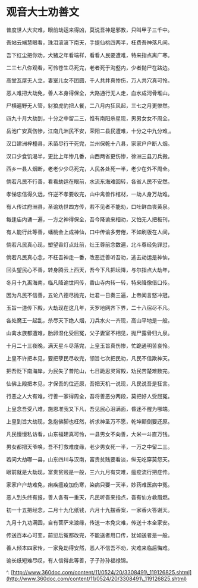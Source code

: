 # 观音大士劝善文

普度世人大灾难，眼前劫运来得凶，莫说吾神是邪教，只叫甲子三千中。

吾站云端慧眼看，珠泪滚滚下南天，手提仙桃四两半，枉费吾神落凡间。

吾下红尘把你劝，犬猪之年看端祥，看看人民要遭难，特来指点离广寒。

二三七八你观看，可怜苍生尽死完，老者死于沟壑内，少者抛尸在路边。

高堂瓦屋无人立，妻室儿女不团圆，千人共井真惨伤，万人共穴真可怜。

恶人难把大劫免，善人本身得保全，大路通行无人走，血水成河骨堆山。

尸横遍野无人管，豺狼虎豹把人餐，二八月内狂风起，三七之月更惨然。

四九十月大劫到，十分之中留二三，惟有南阳杀星现，男男女女不周全。

岳池广安真伤惨，江南几洲民不安，荣阳二县民遭难，十分之中九分难,。

汉口建洲梓橦县，禾苗尽行干死完，兰州保乾十八县，家家户户断人烟。

汉口少食饥渴半，更比上年惨几番，山西两省更伤惨，徐洲三县刀兵搬。

西乡一县人烟断，老老少少尽死完，人民各处死一半，老少在外不周全。

倘若凡民不行善，看看劫运在眼前，水流东海难回转，各省人民不安然。

孝悌忠信得久远，忤逆不孝要收完，山中禽兽作棺材，一劫人身万劫难。

有人传过府洲县，圣谕劝世四方传，若不见者不能劝，口吐鲜血丧黄泉。

每逢庙内诵一遍，一方之神得保全，吾今降谕来相劝，又怕无人把板刊，

有人能行此等善，蟠桃会上成神仙，口中传谕多劳倦，不如刷版在人间，

倘若凡民真心现，塑望香灯点灶前，灶王尊前念数遍，北斗尊经免罪愆，

倘若凡民真心念，不枉吾神走一番，改恶迁善听吾劝，逃去劫运是神仙，

回头望民心不善，转身腾云上西天，吾今下凡把坛降，与尔指点大劫年，

冬月十九离海南，临凡降谕世间传，香山寺内转一转，特来降像借口传。

因为凡民不信善，五论八德尽抛完，灶君一日奏三遍，上帝闻言怒冲冠。

玉旨一道传下殿，大劫现在这几年，天罗地网齐下界，二十八宿尽不凡。

各处魔王一起乱，杀尽天下绝人烟，刀兵水火一齐现，高山平地是一般。

山禽水族都遭难，胎卵湿化受屈冤，父子妻室不相见，抛尸露骨归九泉。

十月二十三夜晚，满天星斗尽落完，上皇玉旨真伤惨，忙跪通明苦哀怜。

上皇不许把本见，要把孽民尽收完，领旨七次把民劝，凡民不信欺神天。

把吾贬下南海岸，为民失了普陀山，七日跪思灵宵殿，劝民苦楚难数完。

仙佛上殿把本见，才保吾的位还原，吾把天机一说现，凡民说吾是狂言。

行恶之人大有难，行善一家得周全，吾将善恶分两段，莫把好人受屈冤。

上皇念吾受八难，施恩准我又下凡，吾见民心泪满面，昏迷不醒为哪端。

上皇到旨大劫现，急抱佛脚也枉然，祈求神圣万不愿，乾坤颠倒要还原。

凡民慢慢私访看，山东福建真可怜，一县男女不向善，大米一斗直万钱。

男女都把天爷唤，吾不打救难度缘，老少男女死一半，一万之中留二三。

若问大劫哪一县，山东四川与汉南，富贵贫贱要看淡，纵无吃穿莫怨天。

眼前就是大劫现，富贵贫贱是一般，三六九月有灾难，瘟疫流行把症传。

家家户户劫难免，痢疾瘟疫加伤寒，染病只要一天半，妙药难医病中冤。

恶人到头终有报，善人各有一重天，凡民听吾来指点，吾有仙方救眉燃。

初一十五把经念，二月十九化纸钱，六月十九摆香案，一家香火答谢天。

九月十九功满圆，自有菩萨来渡缘，传送一本免灾难，传送十本全家安。

传送百本心可变，前愆后冤都改完，不能送者用口传，犹如送者是一般。

善人倾本四家传，一家免劫得安然，恶人不信吾不劝，灾难来临后悔难。

谕长纸短难尽叹，有人信得此等善，子子孙孙福禄锦。

^. [http://www.360doc.com/content/11/0524/20/3308491\_119126825.shtml](http://www.360doc.com/content/11/0524/20/3308491\_119126825.shtml)
